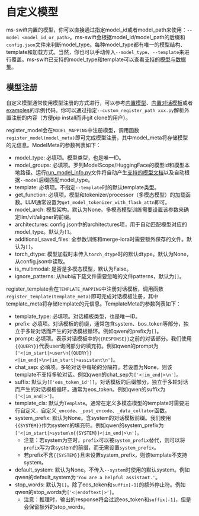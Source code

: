 # 自定义模型

ms-swift内置的模型，你可以直接通过指定model_id或者model_path来使用：`--model <model_id_or_path>`。ms-swift会根据model_id/model_path的后缀和`config.json`文件来判断model_type。每种model_type都有唯一的模型结构、template和加载方式。当然，你也可以手动传入`--model_type`、`--template`来进行覆盖。ms-swift已支持的model_type和template可以查看[支持的模型与数据集](../Instruction/支持的模型和数据集.md)。

## 模型注册

自定义模型通常使用模型注册的方式进行，可以参考[内置模型](https://github.com/modelscope/ms-swift/blob/main/swift/llm/model/model/qwen.py)、[内置对话模板](https://github.com/modelscope/ms-swift/blob/main/swift/llm/template/template/qwen.py)或者[examples](https://github.com/modelscope/swift/blob/main/examples/custom)的示例代码。你可以通过指定`--custom_register_path xxx.py`解析外置注册的内容（方便pip install而非git clone的用户）。

register_model会在`MODEL_MAPPING`中注册模型，调用函数`register_model(model_meta)`即可完成模型注册，其中model_meta将存储模型的元信息。ModelMeta的参数列表如下：
- model_type: 必填项。模型类型，也是唯一ID。
- model_groups: 必填项。罗列ModelScope/HuggingFace的模型id和模型本地路径。运行[run_model_info.py](https://github.com/modelscope/ms-swift/blob/main/scripts/utils/run_model_info.py)文件将自动产生[支持的模型文档](https://swift.readthedocs.io/zh-cn/latest/Instruction/%E6%94%AF%E6%8C%81%E7%9A%84%E6%A8%A1%E5%9E%8B%E5%92%8C%E6%95%B0%E6%8D%AE%E9%9B%86.html)以及自动根据`--model`后缀匹配model_type。
- template: 必填项。不指定`--template`时的默认template类型。
- get_function: 必填项。模型和tokenizer/processor（多模态模型）的加载函数。LLM通常设置为`get_model_tokenizer_with_flash_attn`即可。
- model_arch: 模型架构。默认为None。多模态模型训练需要设置该参数来确定llm/vit/aligner的前缀。
- architectures: config.json中的architectures项，用于自动匹配模型对应的model_type。默认为`[]`。
- additional_saved_files: 全参数训练和merge-lora时需要额外保存的文件。默认为`[]`。
- torch_dtype: 模型加载时未传入`torch_dtype`时的默认dtype。默认为None，从config.json中读取。
- is_multimodal: 是否是多模态模型，默认为False。
- ignore_patterns: 从hub端下载文件需要忽略的文件patterns，默认为`[]`。


register_template会在`TEMPLATE_MAPPING`中注册对话模板，调用函数`register_template(template_meta)`即可完成对话模板注册，其中template_meta将存储template的元信息。TemplateMeta的参数列表如下：
- template_type: 必填项。对话模板类型，也是唯一ID。
- prefix: 必填项。对话模板的前缀，通常包含system、bos_token等部分，独立于多轮对话而产生的对话模板循环。例如qwen的prefix为`[]`。
- prompt: 必填项。表示对话模板中的`{{RESPONSE}}`之前的对话部分。我们使用`{{QUERY}}`代表user询问部分的填充符。例如qwen的prompt为`['<|im_start|>user\n{{QUERY}}<|im_end|>\n<|im_start|>assistant\n']`。
- chat_sep: 必填项。多轮对话中每轮的分隔符。若设置为None，则该template不支持多轮对话。例如qwen的chat_sep为`['<|im_end|>\n']`。
- suffix: 默认为`[['eos_token_id']]`。对话模板的后缀部分，独立于多轮对话而产生的对话模板循环，通常为eos_token。例如qwen的suffix为`['<|im_end|>']。`
- template_cls: 默认为`Template`。通常在定义多模态模型的template时需要进行自定义，自定义`_encode`、`_post_encode`、`_data_collator`函数。
- system_prefix: 默认为None。含system的对话模板前缀。我们使用`{{SYSTEM}}`作为system的填充符。例如qwen的system_prefix为`['<|im_start|>system\n{{SYSTEM}}<|im_end|>\n']`。
  - 注意：若system为空时，`prefix`可以被`system_prefix`替代，则可以将`prefix`写为含system的前缀，而无需设置`system_prefix`。
  - 若prefix不含`{{SYSTEM}}`且未设置system_prefix，则该template不支持system。
- default_system: 默认为None。不传入`--system`时使用的默认system。例如qwen的default_system为`'You are a helpful assistant.'`。
- stop_words: 默认为`[]`。除了eos_token和`suffix[-1]`的额外停止符。例如qwen的stop_words为`['<|endoftext|>']`。
  - 注意：推理时，输出的response将会过滤eos_token和`suffix[-1]`，但是会保留额外的stop_words。
